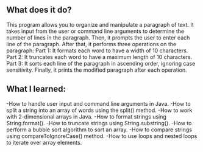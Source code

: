 ## What does it do?
This program allows you to organize and manipulate a paragraph of text. It takes input from the user or command line arguments to determine the number of lines in the paragraph. Then, it prompts the user to enter each line of the paragraph.
After that, it performs three operations on the paragraph:
Part 1: It formats each word to have a width of 10 characters.
Part 2: It truncates each word to have a maximum length of 10 characters.
Part 3: It sorts each line of the paragraph in ascending order, ignoring case sensitivity.
Finally, it prints the modified paragraph after each operation.

## What I learned:
-How to handle user input and command line arguments in Java.
-How to split a string into an array of words using the split() method.
-How to work with 2-dimensional arrays in Java.
-How to format strings using String.format().
-How to truncate strings using String.substring().
-How to perform a bubble sort algorithm to sort an array.
-How to compare strings using compareToIgnoreCase() method.
-How to use loops and nested loops to iterate over array elements.



